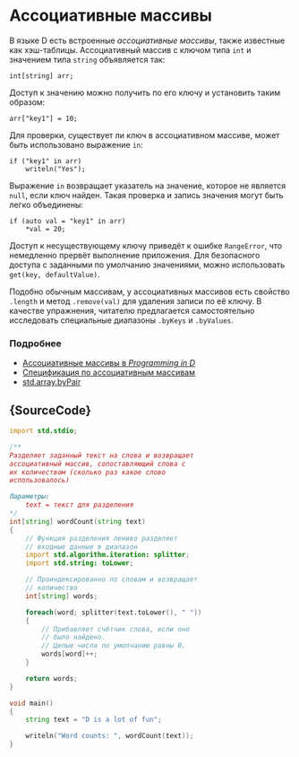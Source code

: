 # Ассоциативные массивы

В языке D есть встроенные *ассоциативные массивы*, также известные как
хэш-таблицы. Ассоциативный массив с ключом типа `int` и значением типа `string`
объявляется так:

    int[string] arr;

Доступ к значению можно получить по его ключу и установить таким образом:

    arr["key1"] = 10;

Для проверки, существует ли ключ в ассоциативном массиве, может быть
использовано выражение `in`:

    if ("key1" in arr)
        writeln("Yes");

Выражение `in` возвращает указатель на значение, которое не является `null`,
если ключ найден. Такая проверка и запись значения могут быть легко объединены:

    if (auto val = "key1" in arr)
        *val = 20;

Доступ к несуществующему ключу приведёт к ошибке `RangeError`, что немедленно
прервёт выполнение приложения. Для безопасного доступа с заданными по умолчанию
значениями, можно использовать `get(key, defaultValue)`.

Подобно обычным массивам, у ассоциативных массивов есть свойство `.length` и
метод `.remove(val)` для удаления записи по её ключу. В качестве упражнения,
читателю предлагается самостоятельно исследовать специальные диапазоны `.byKeys`
и `.byValues`.

### Подробнее

- [Ассоциативные массивы в _Programming in D_](http://ddili.org/ders/d.en/aa.html)
- [Спецификация по ассоциативным массивам](https://dlang.org/spec/hash-map.html)
- [std.array.byPair](http://dlang.org/phobos/std_array.html#.byPair)

## {SourceCode}

```d
import std.stdio;

/**
Разделяет заданный текст на слова и возвращает
ассоциативный массив, сопоставляющий слова с
их количеством (сколько раз какое слово
использовалось)

Параметры:
    text = текст для разделения
*/
int[string] wordCount(string text)
{
    // Функция разделения лениво разделяет
    // входные данные в диапазон
    import std.algorithm.iteration: splitter;
    import std.string: toLower;

    // Проиндексированно по словам и возвращает
    // количество
    int[string] words;

    foreach(word; splitter(text.toLower(), " "))
    {
        // Прибавляет счётчик слова, если оно
        // было найдено.
        // Целые числа по умолчанию равны 0.
        words[word]++;
    }

    return words;
}

void main()
{
    string text = "D is a lot of fun";

    writeln("Word counts: ", wordCount(text));
}
```
